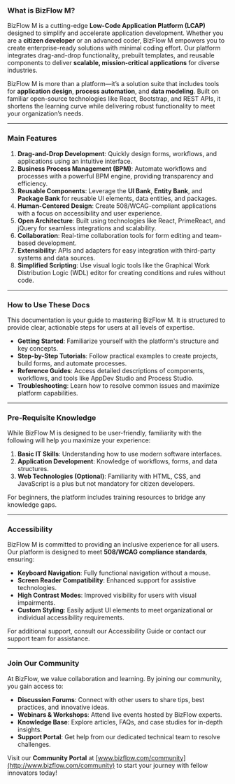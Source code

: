 ### **What is BizFlow M?**

BizFlow M is a cutting-edge **Low-Code Application Platform (LCAP)** designed to simplify and accelerate application development. Whether you are a **citizen developer** or an advanced coder, BizFlow M empowers you to create enterprise-ready solutions with minimal coding effort. Our platform integrates drag-and-drop functionality, prebuilt templates, and reusable components to deliver **scalable, mission-critical applications** for diverse industries.  

BizFlow M is more than a platform—it’s a solution suite that includes tools for **application design**, **process automation**, and **data modeling**. Built on familiar open-source technologies like React, Bootstrap, and REST APIs, it shortens the learning curve while delivering robust functionality to meet your organization’s needs.  

---

### **Main Features**

1. **Drag-and-Drop Development**: Quickly design forms, workflows, and applications using an intuitive interface.  
2. **Business Process Management (BPM)**: Automate workflows and processes with a powerful BPM engine, providing transparency and efficiency.  
3. **Reusable Components**: Leverage the **UI Bank**, **Entity Bank**, and **Package Bank** for reusable UI elements, data entities, and packages.  
4. **Human-Centered Design**: Create 508/WCAG-compliant applications with a focus on accessibility and user experience.  
5. **Open Architecture**: Built using technologies like React, PrimeReact, and jQuery for seamless integrations and scalability.  
6. **Collaboration**: Real-time collaboration tools for form editing and team-based development.  
7. **Extensibility**: APIs and adapters for easy integration with third-party systems and data sources.  
8. **Simplified Scripting**: Use visual logic tools like the Graphical Work Distribution Logic (WDL) editor for creating conditions and rules without code.  

---

### **How to Use These Docs**

This documentation is your guide to mastering BizFlow M. It is structured to provide clear, actionable steps for users at all levels of expertise.  

- **Getting Started**: Familiarize yourself with the platform's structure and key concepts.  
- **Step-by-Step Tutorials**: Follow practical examples to create projects, build forms, and automate processes.  
- **Reference Guides**: Access detailed descriptions of components, workflows, and tools like AppDev Studio and Process Studio.  
- **Troubleshooting**: Learn how to resolve common issues and maximize platform capabilities.  

---

### **Pre-Requisite Knowledge**

While BizFlow M is designed to be user-friendly, familiarity with the following will help you maximize your experience:  

1. **Basic IT Skills**: Understanding how to use modern software interfaces.  
2. **Application Development**: Knowledge of workflows, forms, and data structures.  
3. **Web Technologies (Optional)**: Familiarity with HTML, CSS, and JavaScript is a plus but not mandatory for citizen developers.  

For beginners, the platform includes training resources to bridge any knowledge gaps.  

---

### **Accessibility**

BizFlow M is committed to providing an inclusive experience for all users. Our platform is designed to meet **508/WCAG compliance standards**, ensuring:  

- **Keyboard Navigation**: Fully functional navigation without a mouse.  
- **Screen Reader Compatibility**: Enhanced support for assistive technologies.  
- **High Contrast Modes**: Improved visibility for users with visual impairments.  
- **Custom Styling**: Easily adjust UI elements to meet organizational or individual accessibility requirements.  

For additional support, consult our Accessibility Guide or contact our support team for assistance.  

---

### **Join Our Community**

At BizFlow, we value collaboration and learning. By joining our community, you gain access to:  

- **Discussion Forums**: Connect with other users to share tips, best practices, and innovative ideas.  
- **Webinars & Workshops**: Attend live events hosted by BizFlow experts.  
- **Knowledge Base**: Explore articles, FAQs, and case studies for in-depth insights.  
- **Support Portal**: Get help from our dedicated technical team to resolve challenges.  

Visit our **Community Portal** at [www.bizflow.com/community](http://www.bizflow.com/community) to start your journey with fellow innovators today!
